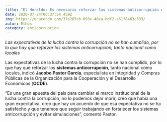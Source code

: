 ```yaml
---
title: "El Heraldo: Es necesario reforzar los sistemas anticorrupción en México: OCDE"
date: 2020-07-24T00:37:54.459Z
img: https://ucarecdn.com/37e285cb-093e-48ea-bdf2-a61f8463c333/
autor: Ethos
category: anticorrupcion
---
```

*Las expectativas de la lucha contra la corrupción no se han cumplido, por lo que hay que reforzar los sistemas anticorrupción, tanto nacional como locales*

Las expectativas de la lucha contra la corrupción no se han cumplido, por lo que hay que reforzar los **sistemas anticorrupción**, tanto nacional como locales, indicó **Jacobo Pastor García**, especialista en Integridad y Compras Públicas de la Organización para la Cooperación y el Desarrollo Económicos (**OCDE**).

“Es una gran apuesta del país para cambiar el marco institucional de la lucha contra la corrupción, no lo podemos dejar morir, creo que había una gran expectativa, creo que hay un acuerdo de que esa expectativa no se ha satisfecho y que tenemos que seguir trabajando en fortalecer los sistemas anticorrupción y evitar simulaciones”, comentó Pastor.